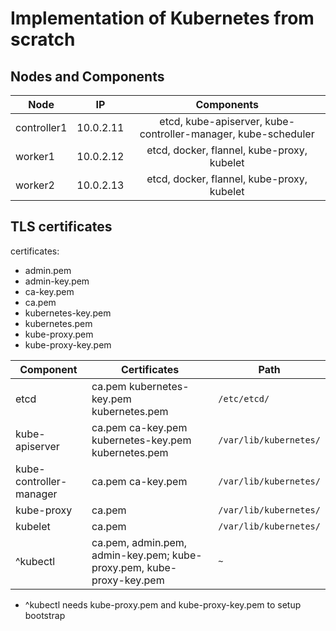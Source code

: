 # Implementation of Kubernetes from scratch

## Nodes and Components

| Node          |   IP      | Components    |
| ------------- |-----------|:-------------:|
| controller1   | 10.0.2.11 | etcd, kube-apiserver, kube-controller-manager, kube-scheduler|
| worker1       | 10.0.2.12 | etcd, docker, flannel, kube-proxy, kubelet        |
| worker2       | 10.0.2.13 | etcd, docker, flannel, kube-proxy, kubelet        |

## TLS certificates

certificates:

* admin.pem
* admin-key.pem
* ca-key.pem
* ca.pem
* kubernetes-key.pem
* kubernetes.pem
* kube-proxy.pem
* kube-proxy-key.pem

| Component   | Certificates   |    Path    |
|-------------|----------------| -----------|
| etcd | ca.pem kubernetes-key.pem kubernetes.pem | `/etc/etcd/` |
| kube-apiserver |  ca.pem ca-key.pem kubernetes-key.pem kubernetes.pem | `/var/lib/kubernetes/`  |
| kube-controller-manager |  ca.pem ca-key.pem | `/var/lib/kubernetes/`  |
| kube-proxy | ca.pem   | `/var/lib/kubernetes/` |
| kubelet |  ca.pem | `/var/lib/kubernetes/` |
| ^kubectl |  ca.pem, admin.pem, admin-key.pem; kube-proxy.pem, kube-proxy-key.pem | `~` |

* ^kubectl needs kube-proxy.pem and kube-proxy-key.pem to setup bootstrap